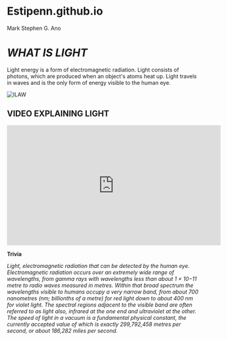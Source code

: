 # Estipenn.github.io
Mark Stephen G. Ano
# *WHAT IS LIGHT*

Light energy is a form of electromagnetic radiation. Light consists of photons, which are produced when an object's atoms heat up. Light travels in waves and is the only form of energy visible to the human eye.

![ILAW](https://bohollocal.ph/cdn/shop/products/ilawatbp4_1_2048x.jpg?v=1589982504)



## **VIDEO EXPLAINING LIGHT**

<iframe width="560" height="315" src="https://www.youtube.com/embed/IXxZRZxafEQ?si=EJFnkX6s3Qg2UkMv" title="YouTube video player" frameborder="0" allow="accelerometer; autoplay; clipboard-write; encrypted-media; gyroscope; picture-in-picture; web-share" allowfullscreen></iframe>


**Trivia**


*Light, electromagnetic radiation that can be detected by the human eye. Electromagnetic radiation occurs over an extremely wide range of wavelengths, from gamma rays with wavelengths less than about 1 × 10−11 metre to radio waves measured in metres. Within that broad spectrum the wavelengths visible to humans occupy a very narrow band, from about 700 nanometres (nm; billionths of a metre) for red light down to about 400 nm for violet light. The spectral regions adjacent to the visible band are often referred to as light also, infrared at the one end and ultraviolet at the other. The speed of light in a vacuum is a fundamental physical constant, the currently accepted value of which is exactly 299,792,458 metres per second, or about 186,282 miles per second.*
